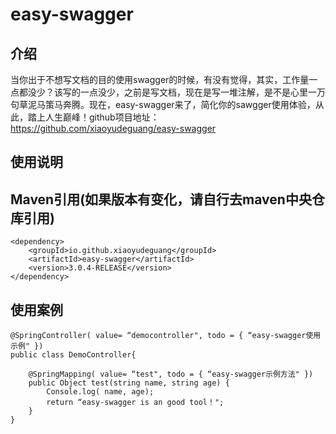 # easy-swagger

## 介绍
当你出于不想写文档的目的使用swagger的时候，有没有觉得，其实，工作量一点都没少？该写的一点没少，之前是写文档，现在是写一堆注解，是不是心里一万句草泥马策马奔腾。现在，easy-swagger来了，简化你的sawgger使用体验，从此，踏上人生巅峰！github项目地址：https://github.com/xiaoyudeguang/easy-swagger

## 使用说明

## Maven引用(如果版本有变化，请自行去maven中央仓库引用)
```
<dependency>
    <groupId>io.github.xiaoyudeguang</groupId>
    <artifactId>easy-swagger</artifactId>
    <version>3.0.4-RELEASE</version>
</dependency>
```

## 使用案例
```
@SpringController( value= “democontroller", todo = { “easy-swagger使用示例" })
public class DemoController{

	@SpringMapping( value= “test", todo = { “easy-swagger示例方法" })
	public Object test(string name, string age) {
		Console.log( name, age);
		return “easy-swagger is an good tool！";
	}
}
```
